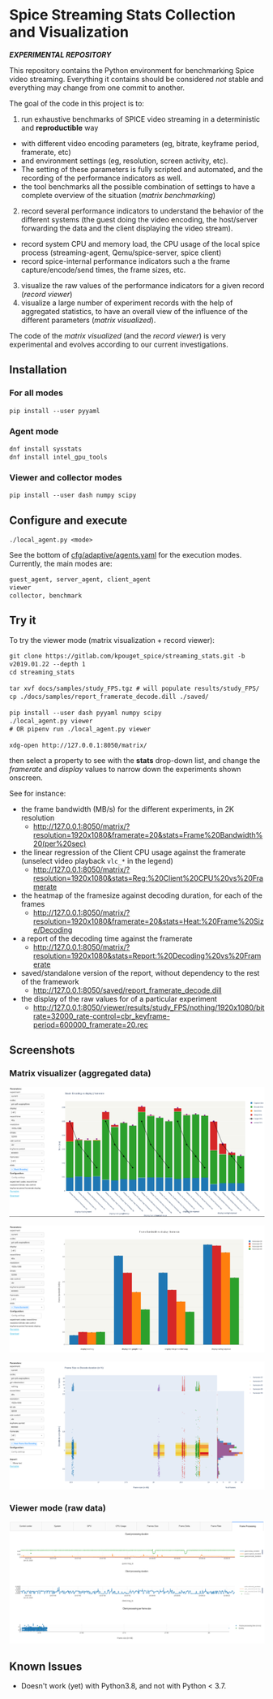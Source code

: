 Spice Streaming Stats Collection and Visualization
==================================================

***EXPERIMENTAL REPOSITORY***

This repository contains the Python environment for benchmarking Spice
video streaming. Everything it contains should be considered *not*
stable and everything may change from one commit to another.

The goal of the code in this project is to:

1. run exhaustive benchmarks of SPICE video streaming in a deterministic and
**reproductible** way
  - with different video encoding parameters (eg,
bitrate, keyframe period, framerate, etc)
  - and environment settings
(eg, resolution, screen activity, etc).
  - The setting of these parameters is fully scripted and automated,
and the recording of the performance indicators as well.
  - the tool benchmarks all the possible combination of settings to
    have a complete overview of the situation (*matrix benchmarking*)
2. record several performance indicators to understand the behavior of
the different systems (the guest doing the video encoding, the
host/server forwarding the data and the client displaying the video
stream).
  - record system CPU and memory load, the CPU usage of the local
    spice process (streaming-agent, Qemu/spice-server, spice client)
  - record spice-internal performance indicators such a the frame
    capture/encode/send times, the frame sizes, etc.
3. visualize the raw values of the performance indicators for a given
record (*record viewer*)
4. visualize a large number of experiment records with the help of
aggregated statistics, to have an overall view of the influence of the
different parameters (*matrix visualized*).

The code of the *matrix visualized* (and the *record viewer*) is very
experimental and evolves according to our current investigations.

Installation
------------

### For all modes


```
pip install --user pyyaml
```

### Agent mode

```
dnf install sysstats
dnf install intel_gpu_tools
```

### Viewer and collector modes

```
pip install --user dash numpy scipy
```

Configure and execute
---------------------

    ./local_agent.py <mode>

See the bottom of [cfg/adaptive/agents.yaml](cfg/adaptive/agents.yaml)
for the execution modes. Currently, the main modes are:

    guest_agent, server_agent, client_agent
    viewer
    collector, benchmark

Try it
------

To try the viewer mode (matrix visualization + record viewer):

    git clone https://gitlab.com/kpouget_spice/streaming_stats.git -b v2019.01.22 --depth 1
    cd streaming_stats

    tar xvf docs/samples/study_FPS.tgz # will populate results/study_FPS/
    cp ./docs/samples/report_framerate_decode.dill ./saved/

    pip install --user dash pyyaml numpy scipy
    ./local_agent.py viewer
    # OR pipenv run ./local_agent.py viewer

    xdg-open http://127.0.0.1:8050/matrix/

then select a property to see with the **stats** drop-down list, and
change the *framerate* and *display* values to narrow down the
experiments shown onscreen.

See for instance:

* the frame bandwidth (MB/s) for the different experiments, in 2K resolution
  * http://127.0.0.1:8050/matrix/?resolution=1920x1080&framerate=20&stats=Frame%20Bandwidth%20(per%20sec)
* the linear regression of the Client CPU usage against the framerate (unselect video playback `vlc_*` in the legend)
  * http://127.0.0.1:8050/matrix/?resolution=1920x1080&stats=Reg:%20Client%20CPU%20vs%20Framerate
* the heatmap of the framesize against decoding duration, for each of the frames
  * http://127.0.0.1:8050/matrix/?resolution=1920x1080&framerate=20&stats=Heat:%20Frame%20Size/Decoding
* a report of the decoding time against the framerate
  * http://127.0.0.1:8050/matrix/?resolution=1920x1080&stats=Report:%20Decoding%20vs%20Framerate
* saved/standalone version of the report, without dependency to the rest of the framework
  * http://127.0.0.1:8050/saved/report_framerate_decode.dill
* the display of the raw values for of a particular experiment
  * http://127.0.0.1:8050/viewer/results/study_FPS/nothing/1920x1080/bitrate=32000_rate-control=cbr_keyframe-period=600000_framerate=20.rec


Screenshots
-----------

### Matrix visualizer (aggregated data)

![Guest encoding stack](docs/screenshots/encoding-stack.png)

![Frame bandwidth by display and framerate](docs/screenshots/guest_bw.png)

![Frame size vs Decode duration](docs/screenshots/frame_size_2k.png)


### Viewer mode (raw data)

![Frame processing](docs/screenshots/frame_process.png)

Known Issues
------------

* Doesn't work (yet) with Python3.8, and not with Python < 3.7.
